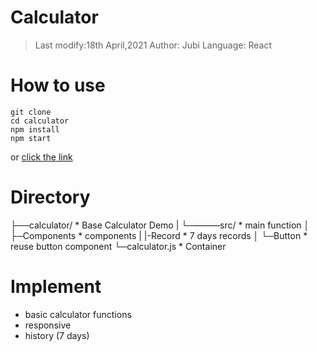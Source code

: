 # Calculator
>Last modify:18th April,2021
>Author: Jubi
>Language: React

# How to use
```
git clone
cd calculator
npm install
npm start
```
or [click the link]()

# Directory
├──calculator/                 * Base Calculator Demo
      |
      └─———src/                * main function
            │
            ├─Components       * components 
            |  |-Record        * 7 days records
            │  └─Button        * reuse button component 
            └─calculator.js    * Container 
            
# Implement 
* basic calculator functions
* responsive
* history (7 days)
